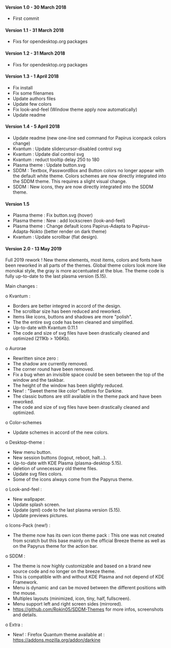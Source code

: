 #### Version 1.0 - 30 March 2018
- First commit

#### Version 1.1 - 31 March 2018
- Fixs for opendesktop.org packages

#### Version 1.2 - 31 March 2018
- Fixs for opendesktop.org packages

#### Version 1.3 - 1 April 2018
- Fix install
- Fix some filenames
- Update authors files
- Update few colors
- Fix look-and-feel (Window theme apply now automatically)
- Update readme

#### Version 1.4 - 5 April 2018
- Update readme (new one-line sed command for Papirus iconpack colors change)
- Kvantum : Update slidercursor-disabled control svg
- Kvantum : Update dial control svg
- Kvantum : reduct tooltip delay 250 to 180
- Plasma theme : Update button.svg
- SDDM : Textbox, PasswordBox and Button colors no longer appear with the default white theme. Colors schemes are now directly integrated into the SDDM theme. This requires a slight visual change.
- SDDM : New icons, they are now directly integrated into the SDDM theme.

#### Version 1.5
- Plasma theme : Fix button.svg (hover)
- Plasma theme : New : add lockscreen (look-and-feel)
- Plasma theme : Change default icons Papirus-Adapta to Papirus-Adapta-Nokto (better render on dark theme)
- Kvantum : Update scrollbar (flat design).

#### Version 2.0 - 13 May 2019

Full 2019 rework !
New theme elements, most items, colors and fonts have been reworked in all parts of the themes.
Global theme colors look more like monokai style, the gray is more accentuated at the blue.
The theme code is fully up-to-date to the last plasma version (5.15).

Main changes :

o Kvantum :
- Borders are better integred in accord of the design.
- The scrollbar size has been reduced and reworked.
- Items like icons, buttons and shadows are more "polish".
- The the entire svg code has been cleaned and simplified.
- Up-to-date with Kvantum 0.11.1
- The code and size of svg files have been drastically cleaned and optimized (211Kb > 106Kb).

o Aurorae
- Rewritten since zero :
- The shadow are currently removed.
- The corner round have been removed.
- Fix a bug when an invisible space could be seen between the top of the window and the taskbar.
- The height of the window has been slightly reduced.
- New! : "Sweet theme like color" buttons for Darkine.
- The classic buttons are still available in the theme pack and have been reworked.
- The code and size of svg files have been drastically cleaned and optimized.

o Color-schemes
- Update schemes in accord of the new colors. 

o Desktop-theme :
- New menu button.
- New session buttons (logout, reboot, halt...).
- Up-to-date with KDE Plasma (plasma-desktop 5.15).
- deletion of unnecessary old theme files.
- Update svg files colors.
- Some of the icons always come from the Papyrus theme.

o Look-and-feel :
- New wallpaper.
- Update splash screen.
- Update (qml) code to the last plasma version (5.15).
- Update previews pictures.

o Icons-Pack (new!) :
 - The theme now has its own icon theme pack : This one was not created from scratch but this base mainly on the official Breeze theme as well as on the Papyrus theme for the action bar. 

o SDDM :
- The theme is now highly customizable and based on a brand new source code and no longer on the breeze theme.
- This is compatible with and without KDE Plasma and not depend of KDE Framework.
- Menu is dynamic and can be moved between the different positions with the mouse.
- Multiples layouts (minimized, icon, tiny, half, fullscreen).
- Menu support left and right screen sides (mirrored).
- https://github.com/Rokin05/SDDM-Themes for more infos, screenshots and details.

o Extra :
- New! : Firefox Quantum theme available at : https://addons.mozilla.org/addon/darkine


